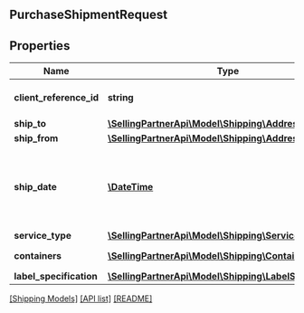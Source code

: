 ## PurchaseShipmentRequest

## Properties

Name | Type | Description | Notes
------------ | ------------- | ------------- | -------------
**client_reference_id** | **string** | Client reference id. |
**ship_to** | [**\SellingPartnerApi\Model\Shipping\Address**](Address.md) |  |
**ship_from** | [**\SellingPartnerApi\Model\Shipping\Address**](Address.md) |  |
**ship_date** | [**\DateTime**](\DateTime.md) | The start date and time. This defaults to the current date and time. | [optional]
**service_type** | [**\SellingPartnerApi\Model\Shipping\ServiceType**](ServiceType.md) |  |
**containers** | [**\SellingPartnerApi\Model\Shipping\Container[]**](Container.md) | A list of container. |
**label_specification** | [**\SellingPartnerApi\Model\Shipping\LabelSpecification**](LabelSpecification.md) |  |

[[Shipping Models]](../) [[API list]](../../Api) [[README]](../../../README.md)
